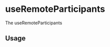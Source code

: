 <!--
!!!! Autogenerated File !!!!
This file was created by @livekit/components-docs-gen and should not be changed manually.
The contents of this file can be replaced at any time which would lead to the loss of all manual changes.
-->

# useRemoteParticipants

The useRemoteParticipants

## Usage

<!--USAGE_INSERT_MARKER->


## Props

| Name | Type | Default | Description |
| --- | --- | --- | --- |
| filter | `((participants: Participant[]) => Participant[])` |  |  |

